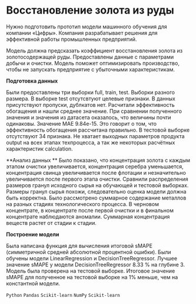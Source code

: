 # Восстановление золота из руды
Нужно подготовить прототип модели машинного обучения для компании «Цифры». Компания разрабатывает решения для эффективной работы промышленных предприятий.

Модель должна предсказать коэффициент восстановления золота из золотосодержащей руды. Предоставлены данные с параметрами добычи и очистки. Модель поможет оптимизировать производство, чтобы не запускать предприятие с убыточными характеристикам.

**Подготовка данных**

Были предоставлены три выборки full, train, test. Выборки разного размера. В выборке test отсутсвтуют целевые признаки. В данных присутствуют пропуски, дублкатов нет.
Расчитали эффективность обогащения и нашли среднее значение. При сравнении полученного значения и значения из датасета оказалось, что величины почти одинаковы. Значение MAE 9.84e-15. Это говорит о том, что эффективность обогащения рассчитана правильно.
В тестовой выборке отсутствуют 34 признака. Не хватает выходных параметров продукта output на всех этапах техпроцесса, а так же некоторых расчётных характеристик calculation.

**Анализ данных
**
Было показано, что концентрация золота с каждым этапом очистки увеличивается, концентрация серебра уменьшается, концентрация свинца увеличивается после флотации и незначительно увеличивается после первого этапа очистки.
Сравнили распределения размеров гранул исходного сырья на обучающей и тестовой выборках. Размеры гранул сырья похожи, следовательно оценка модели должна быть корректна.
Было рассмотрено суммарное содержание металлов на разных стадиях технологического процесса. В черновом концентрате, в концентрате после первой очистки и в финальном концентрате наблюдаются аномалии. Суммарная концентрация веществ растет от стадии к стадии.

**Построение модели**

Была написана функция для вычисления итоговой sMAPE (симметричной средней абсолютной процентной ошибки).
Были обучены модели LinearRegression и DecisionTreeRegressor.
Лучшее значение sMAPE у модели DecisionTreeRegressor 8.33 % на глубине 3.
Модель была проверена на тестовой выборке. Итоговое значение sMAPE для полученное на тестовой выборке на 1% меньше, чем на константной модели.

`Python` `Pandas` `Scikit-learn` `NumPy` `Scikit-learn`
